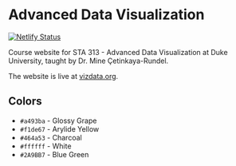 # Advanced Data Visualization

[![Netlify Status](https://api.netlify.com/api/v1/badges/bd76d23c-907d-4038-9447-d69c6670a59f/deploy-status)](https://app.netlify.com/sites/vizdata-f21/deploys)

Course website for STA 313 - Advanced Data Visualization at Duke University, taught by Dr. Mine Çetinkaya-Rundel.

The website is live at [vizdata.org](http://www.vizdata.org/).

## Colors

-   `#a493ba` - Glossy Grape
-   `#f1de67` - Arylide Yellow
-   `#464a53` - Charcoal
-   `#ffffff` - White
-   `#2A9BB7` - Blue Green
